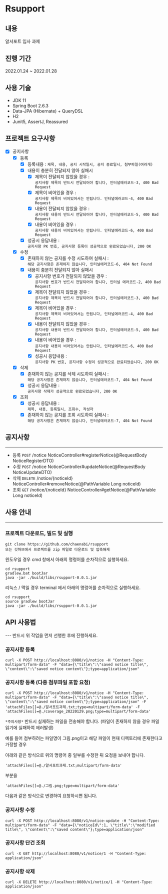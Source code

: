 # Rsupport

## 내용

알서포트 입사 과제

## 진행 기간

2022.01.24 ~ 2022.01.28

## 사용 기술

- JDK 11
- Spring Boot 2.6.3
- Data-JPA (Hibernate) + QueryDSL
- H2 
- Junit5, AssertJ, Reassured

## 프로젝트 요구사항

- [x] 공지사항
    - [x] 등록
        - [x] 등록내용 : `제목, 내용, 공지 시작일시, 공지 종료일시, 첨부파일(여러개)`
        - [x] 내용이 충분히 전달되지 않아 실패시
          - [x] 제목이 전달되지 않았을 경우 : <br>`공지사항 제목이 반드시 전달되어야 합니다, 인터널에러코드-3, 400 Bad Request`
          - [x] 제목이 비어있을 경우 : <br>`공지사항 제목이 비어있어서는 안됩니다. 인터널에러코드-4, 400 Bad Request`
          - [x] 내용이 전달되지 않았을 경우 : <br>`공지사항 내용이 반드시 전달되어야 합니다, 인터널에러코드-5, 400 Bad Request`
          - [x] 내용이 비어있을 경우 : <br>`공지사항 내용이 비어있어서는 안됩니다. 인터널에러코드-6, 400 Bad Request`
        - [x] 성공시 응답내용 : <br>`공지사항 PK 번호, 공지사항 등록이 성공적으로 완료되었습니다, 200 OK`
    - [x] 수정
        - [x] 존재하지 않는 공지를 수정 시도하여 실패시 : <br>`해당 공지사항은 존재하지 않습니다, 인터널에러코드-6, 404 Not Found`
        - [x] 내용이 충분히 전달되지 않아 실패시
          - [x] 공지사항 번호가 전달되지 않았을 경우 : <br>`공지사항 번호가 반드시 전달되어야 합니다, 인터널 에러코드-2, 400 Bad Request`
          - [x] 제목이 전달되지 않았을 경우 : <br>`공지사항 제목이 반드시 전달되어야 합니다, 인터널에러코드-3, 400 Bad Request`
          - [x] 제목이 비어있을 경우 : <br>`공지사항 제목이 비어있어서는 안됩니다, 인터널에러코드-4, 400 Bad Request`
          - [x] 내용이 전달되지 않았을 경우 : <br>`공지사항 내용이 반드시 전달되어야 합니다, 인터널에러코드-5, 400 Bad Request`
          - [x] 내용이 비어있을 경우 : <br>`공지사항 내용이 비어있어서는 안됩니다, 인터널에러코드-6, 400 Bad Request`
          - [x] 성공시 응답내용 : <br>`공지사항 PK 번호, 공지사항 수정이 성공적으로 완료되었습니다, 200 OK`
    - [x] 삭제
        - [x] 존재하지 않는 공지를 삭제 시도하여 실패시 : <br>`해당 공지사항은 존재하지 않습니다, 인터널에러코드-7, 404 Not Found`
        - [x] 성공시 응답내용 : <br>`공지사항 삭제가 성공적으로 완료되었습니다, 200 OK`
    - [x] 조회
        - [x] 성공시 응답내용 : <br>`제목, 내용, 등록일시, 조회수, 작성자`
        - [x] 존재하지 않는 공지를 조회 시도하여 실패시 : <br>`해당 공지사항은 존재하지 않습니다, 인터널에러코드-7, 404 Not Found`

## 공지사항

---

- 등록 `POST` /notice NoticeController#registerNotice(@RequestBody NoticeRegisterDTO)
- 수정 `POST` /notice NoticeController#updateNotice(@RequestBody NoticeUpdateDTO)
- 삭제 `DELETE` /notice/{noticeId} NoticeController#removeNotice(@PathVariable Long noticeId)
- 조회 `GET` /notice/{noticeId} NoticeController#getNotice(@PathVariable Long noticeId)

## 사용 안내

---

### 프로젝트 다운로드, 빌드 및 실행

```shell
git clone https://github.com/chaenabi/rsupport
또는 깃허브에서 프로젝트를 zip 파일로 다운로드 및 압축해제
```

윈도우일 경우 cmd 창에서 아래의 명령어를 순차적으로 실행하세요.

```shell
cd rsupport
gradlew.bat bootJar 
java -jar ./build/libs/rsupport-0.0.1.jar
```

리눅스 / 맥일 경우 terminal 에서 아래의 명렁어를 순차적으로 실행하세요.

```shell
cd rsupport
source gradlew bootJar 
java -jar ./build/libs/rsupport-0.0.1.jar
```

## API 사용법

--- 반드시 위 작업을 먼저 선행한 후에 진행하세요.

### 공지사항 등록
```shell
curl -X POST http://localhost:8080/v1/notice -H "Content-Type: multipart/form-data" -F "data={\"title\":\"saved notice title\", \"content\":\"saved notice content\"};type=application/json"
```

### 공지사항 등록 (다중 첨부파일 포함 요청)
```shell
curl -X POST http://localhost:8080/v1/notice -H "Content-Type: multipart/form-data" -F "data={\"title\":\"saved notice title\", \"content\":\"saved notice content\"};type=application/json" -F 'attachFiles[]=@./알서포트과제.txt;type=multipart/form-data' -F 'attachFiles[]=@./coverage_20220129.png;type=multipart/form-data'
```
`*주의사항*` 반드시 실재하는 파일을 전송해야 합니다. (파일이 존재하지 않을 경우 파일읽기에 실패하여 에러발생)

예를 들어 첨부하려는 파일명이 그림.png이고 해당 파일이 현재 디렉토리에 존재한다고 가정할 경우

아래와 같은 방식으로 위의 명령어 중 일부를 수정한 뒤 요청을 보내야 합니다.
```
'attachFiles[]=@./알서포트과제.txt;multipart/form-data'
```
부분을
```
'attachFiles[]=@./그림.png;type=multipart/form-data' 
```
다음과 같은 방식으로 변경하여 요청하시면 됩니다.

### 공지사항 수정
```shell
curl -X POST http://localhost:8080/v1/notice-update -H "Content-Type: multipart/form-data" -F "data={\"noticeId\":1, \"title\":\"modified title\", \"content\":\"saved content\"};type=application/json"
```

### 공지사항 단건 조회
```shell
curl -X GET http://localhost:8080/v1/notice/1 -H "Content-Type: application/json"
```

### 공지사항 삭제
```shell
curl -X DELETE http://localhost:8080/v1/notice/1 -H "Content-Type: application/json"
```

